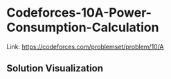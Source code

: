 # Codeforces-10A-Power-Consumption-Calculation
Link: https://codeforces.com/problemset/problem/10/A
## Solution Visualization
